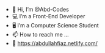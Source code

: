 - 👋 Hi, I’m @Abd-Codes
- 💻 I’m a Front-End Developer
- 🖥️ I’m a Computer Science Student
- 📫 How to reach me ...
- 🔗 https://abdullahfiaz.netlify.com/

<!---
Abd-Codes/Abd-Codes is a ✨ special ✨ repository because its `README.md` (this file) appears on your GitHub profile.
You can click the Preview link to take a look at your changes.
--->
